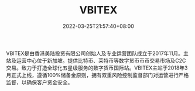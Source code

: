 ﻿---
weight: 
title: "VBITEX"
description: "VBITEX是由香港美陆投资有限公司创始人及专业运营团队成立于2017年11月。"
date: 2022-03-25T21:57:40+08:00
lastmod: 2022-03-25T16:45:40+08:00
draft: false
authors: ["Metabd"]
featuredImage: "vbitex.webp"
link: ""
tags: ["交易所","VBITEX"]
categories: ["navigation"]
navigation: ["交易所"]
lightgallery: true
toc: true
pinned: false
recommend: false
recommend1: false
---
VBITEX是由香港美陆投资有限公司创始人及专业运营团队成立于2017年11月。主站及运营中心位于新加坡。提供比特币、莱特币等数字货币币币交易市场及C2C交易。致力于打造全球化五星级服务的数字货币国际站。VBITEX主站于2018年3月正式上线，遵循100%储备金原则，拥有双重风险控制监督部门对运营进行严格监督，以确保客户资金安全。
